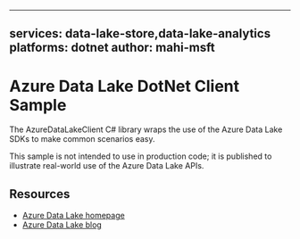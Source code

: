 
---
services: data-lake-store,data-lake-analytics
platforms: dotnet
author: mahi-msft
---

# Azure Data Lake DotNet Client Sample

The AzureDataLakeClient C# library wraps the use of the Azure Data Lake SDKs to make common scenarios easy. 

This sample is not intended to use in production code; it is published to illustrate real-world use of the Azure Data Lake APIs. 

## Resources

* [Azure Data Lake homepage](http://azure.github.io/AzureDataLake/)
* [Azure Data Lake blog](http://aka.ms/adlblog)

